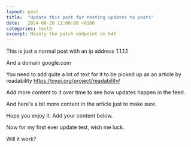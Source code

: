 ```yaml
---
layout: post
title:  "Update this post for testing updates to posts"
date:   2024-08-20 11:00:00 +0100
categories: test3
excerpt: Mainly the patch endpoint on h4f
---
```


This is just a normal post with an ip address 1.1.1.1

And a domain google.com

You need to add quite a lot of text for it to be picked up as an article by readability https://pypi.org/project/readability/

Add more content to it over time to see how updates happen in the feed.

And here's a bit more content in the article just to make sure.

Hope you enjoy it. Add your content below.

Now for my first ever update test, wish me luck.

Will it work?